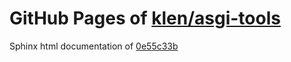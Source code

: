GitHub Pages of [klen/asgi-tools](https://github.com/klen/asgi-tools.git)
===
Sphinx html documentation of [0e55c33b](https://github.com/klen/asgi-tools/tree/0e55c33b468596b28b939e2f1dc0b8004d2883bd)
